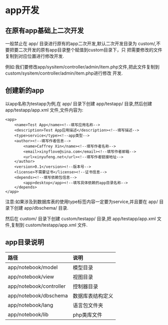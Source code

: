 # app开发 #

## 在原有app基础上二次开发 #

一般禁止在 app/ 目录进行原有的app二次开发,默认二次开发目录为 custom/,不要把要二次开发的原有app目录整个赋值到custom目录下，只
把需要修改的文件复制到对应位置进行修改开发. 

例如:我们要修改app/sysitem/controller/admin/item.php文件,把此文件复制到custom/sysitem/controller/admin/item.php进行修改
开发. 

## 创建新的app #

以app名称为testapp为例,在 app/ 目录下创建 app/testapp/ 目录,然后创建 app/testapp/app.xml 文件,文件内容为: 

```
<app>
    <name>Test App</name><!--填写应用名称-->
    <description>Test App应用描述</description><!--填写描述-->
    <type>service</type><!--app类型-->
    <author><!--填写作者信息-->
        <name>Caffrey Xin</name><!--填写作者名称-->
        <email>xinyflove@sina.com</email><!--填写作者邮箱-->
        <url>xinyufeng.net</url><!--填写作者链接地址-->
    </author>
    <version>0.1</version><!--版本号-->
    <license>不需要证书</license><!--证书信息-->
    <depends><!--填写依赖包信息-->
        <app>desktop</app><!--填写具体依赖的app目录名称-->
    </depends>
</app>
``` 

注意:如果涉及到数据库表的使用type标签内容一定要为service,并且要在 app/ 目录下创建 app/dbschema/ 目录. 

然后在 custom/ 目录下创建 custom/testapp/ 目录,把 app/testapp/app.xml 文件,复制到 custom/testapp/app.xml 文件.

## app目录说明 #
|路径|说明|
|:--|:--|
|app/notebook/model|模型目录|
|app/notebook/view|视图目录|
|app/notebook/controller|控制器目录|
|app/notebook/dbschema|数据库表结构定义|
|app/notebook/lang|语言包文件夹|
|app/notebook/lib|php类库文件|

